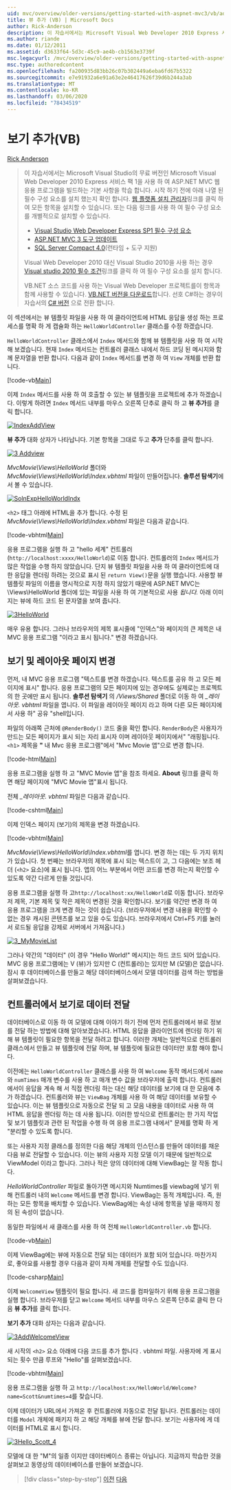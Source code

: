 ```yaml
---
uid: mvc/overview/older-versions/getting-started-with-aspnet-mvc3/vb/adding-a-view
title: 뷰 추가 (VB) | Microsoft Docs
author: Rick-Anderson
description: 이 자습서에서는 Microsoft Visual Web Developer 2010 Express 서비스 팩 1 (...)을 사용 하 여 ASP.NET MVC 웹 응용 프로그램을 빌드하는 기본 사항을 학습 합니다.
ms.author: riande
ms.date: 01/12/2011
ms.assetid: d3633f64-5d3c-45c9-ae4b-cb1563e3739f
msc.legacyurl: /mvc/overview/older-versions/getting-started-with-aspnet-mvc3/vb/adding-a-view
msc.type: authoredcontent
ms.openlocfilehash: fa200935d83bb26c07b302449a6eba6fd67b5322
ms.sourcegitcommit: e7e91932a6e91a63e2e46417626f39d6b244a3ab
ms.translationtype: MT
ms.contentlocale: ko-KR
ms.lasthandoff: 03/06/2020
ms.locfileid: "78434519"
---
```

# <a name="adding-a-view-vb"></a>보기 추가(VB)

[Rick Anderson](https://twitter.com/RickAndMSFT)

> 이 자습서에서는 Microsoft Visual Studio의 무료 버전인 Microsoft Visual Web Developer 2010 Express 서비스 팩 1을 사용 하 여 ASP.NET MVC 웹 응용 프로그램을 빌드하는 기본 사항을 학습 합니다. 시작 하기 전에 아래 나열 된 필수 구성 요소를 설치 했는지 확인 합니다. [웹 플랫폼 설치 관리자](https://www.microsoft.com/web/gallery/install.aspx?appid=VWD2010SP1Pack)링크를 클릭 하 여 모든 항목을 설치할 수 있습니다. 또는 다음 링크를 사용 하 여 필수 구성 요소를 개별적으로 설치할 수 있습니다.
> 
> - [Visual Studio Web Developer Express SP1 필수 구성 요소](https://www.microsoft.com/web/gallery/install.aspx?appid=VWD2010SP1Pack)
> - [ASP.NET MVC 3 도구 업데이트](https://www.microsoft.com/web/gallery/install.aspx?appsxml=&amp;appid=MVC3)
> - [SQL Server Compact 4.0](https://www.microsoft.com/web/gallery/install.aspx?appid=SQLCE;SQLCEVSTools_4_0)(런타임 + 도구 지원)
> 
> Visual Web Developer 2010 대신 Visual Studio 2010을 사용 하는 경우 [Visual studio 2010 필수 조건](https://www.microsoft.com/web/gallery/install.aspx?appsxml=&amp;appid=VS2010SP1Pack)링크를 클릭 하 여 필수 구성 요소를 설치 합니다.
> 
> VB.NET 소스 코드를 사용 하는 Visual Web Developer 프로젝트를이 항목과 함께 사용할 수 있습니다. [VB.NET 버전을 다운로드](https://code.msdn.microsoft.com/Introduction-to-MVC-3-10d1b098)합니다. 선호 C#하는 경우이 자습서의 [ C# 버전](../cs/adding-a-view.md) 으로 전환 합니다.

이 섹션에서는 뷰 템플릿 파일을 사용 하 여 클라이언트에 HTML 응답을 생성 하는 프로세스를 명확 하 게 캡슐화 하는 `HelloWorldController` 클래스를 수정 하겠습니다.

`HelloWorldController` 클래스에서 `Index` 메서드와 함께 뷰 템플릿을 사용 하 여 시작 해 보겠습니다. 현재 `Index` 메서드는 컨트롤러 클래스 내에서 하드 코딩 된 메시지와 함께 문자열을 반환 합니다. 다음과 같이 `Index` 메서드를 변경 하 여 `View` 개체를 반환 합니다.

[!code-vb[Main](adding-a-view/samples/sample1.vb)]

이제 `Index` 메서드를 사용 하 여 호출할 수 있는 뷰 템플릿을 프로젝트에 추가 하겠습니다. 이렇게 하려면 `Index` 메서드 내부를 마우스 오른쪽 단추로 클릭 하 고 **뷰 추가**를 클릭 합니다.

[![IndexAddView](adding-a-view/_static/image2.png "IndexAddView")](adding-a-view/_static/image1.png)

**뷰 추가** 대화 상자가 나타납니다. 기본 항목을 그대로 두고 **추가** 단추를 클릭 합니다.

[![3 Addview](adding-a-view/_static/image4.png "3 Addview")](adding-a-view/_static/image3.png)

*MvcMovie\Views\HelloWorld* 폴더와 *MvcMovie\Views\HelloWorld\Index.vbhtml* 파일이 만들어집니다. **솔루션 탐색기**에서 볼 수 있습니다.

[![SolnExpHelloWorldIndx](adding-a-view/_static/image6.png "SolnExpHelloWorldIndx")](adding-a-view/_static/image5.png)

`<h2>` 태그 아래에 HTML을 추가 합니다. 수정 된 *MvcMovie\Views\HelloWorld\Index.vbhtml* 파일은 다음과 같습니다.

[!code-vbhtml[Main](adding-a-view/samples/sample2.vbhtml)]

응용 프로그램을 실행 하 고 &quot;hello 세계&quot; 컨트롤러 (`http://localhost:xxxx/HelloWorld`)로 이동 합니다. 컨트롤러의 `Index` 메서드가 많은 작업을 수행 하지 않았습니다. 단지 뷰 템플릿 파일을 사용 하 여 클라이언트에 대 한 응답을 렌더링 하려는 것으로 표시 된 `return View()`문을 실행 했습니다. 사용할 뷰 템플릿 파일의 이름을 명시적으로 지정 하지 않았기 때문에 ASP.NET MVC는 \Views\HelloWorld 폴더에 있는 파일을 사용 하 여 기본적으로 사용 *됩니다.* 아래 이미지는 뷰에 하드 코드 된 문자열을 보여 줍니다.

[![3HelloWorld](adding-a-view/_static/image8.png "3HelloWorld")](adding-a-view/_static/image7.png)

매우 유용 합니다. 그러나 브라우저의 제목 표시줄에 &quot;인덱스&quot;와 페이지의 큰 제목은 내 MVC 응용 프로그램 &quot;이라고 표시 됩니다.&quot; 변경 하겠습니다.

## <a name="changing-views-and-layout-pages"></a>보기 및 레이아웃 페이지 변경

먼저, 내 MVC 응용 프로그램 &quot;텍스트를 변경 하겠습니다. 텍스트를 공유 하 고 모든 페이지에 표시&quot; 합니다. 응용 프로그램의 모든 페이지에 있는 경우에도 실제로는 프로젝트의 한 곳에만 표시 됩니다. **솔루션 탐색기** 의 */Views/Shared* 폴더로 이동 하 여 *\_레이아웃. vbhtml* 파일을 엽니다. 이 파일을 레이아웃 페이지 라고 하며 다른 모든 페이지에서 사용 하&quot; 공유 &quot;shell입니다.

파일의 아래쪽 근처에 `@RenderBody()` 코드 줄을 확인 합니다. `RenderBody`은 사용자가 만드는 모든 페이지가 표시 되는 자리 표시자 이며 레이아웃 페이지에서&quot; &quot;래핑됩니다. `<h1>` 제목을 **&quot;** 내 Mvc 응용 프로그램&quot;에서 &quot;Mvc Movie 앱&quot;으로 변경 합니다.

[!code-html[Main](adding-a-view/samples/sample3.html)]

응용 프로그램을 실행 하 고 &quot;MVC Movie 앱&quot;을 참조 하세요. **About** 링크를 클릭 하면 해당 페이지에 &quot;MVC Movie 앱&quot;표시 됩니다.

전체 *\_레이아웃. vbhtml* 파일은 다음과 같습니다.

[!code-cshtml[Main](adding-a-view/samples/sample4.cshtml)]

이제 인덱스 페이지 (보기)의 제목을 변경 하겠습니다.

[!code-vbhtml[Main](adding-a-view/samples/sample5.vbhtml)]

*MvcMovie\Views\HelloWorld\Index.vbhtml*를 엽니다. 변경 하는 데는 두 가지 위치가 있습니다. 첫 번째는 브라우저의 제목에 표시 되는 텍스트이 고, 그 다음에는 보조 헤더 (`<h2>` 요소)에 표시 됩니다. 앱의 어느 부분에서 어떤 코드를 변경 하는지 확인할 수 있도록 약간 다르게 만들 것입니다.

응용 프로그램을 실행 하 고`http://localhost:xx/HelloWorld`로 이동 합니다. 브라우저 제목, 기본 제목 및 작은 제목이 변경된 것을 확인합니다. 보기를 약간만 변경 하 여 응용 프로그램을 크게 변경 하는 것이 쉽습니다. (브라우저에서 변경 내용을 확인할 수 없는 경우 캐시된 콘텐츠를 보고 있을 수도 있습니다. 브라우저에서 Ctrl+F5 키를 눌러서 로드될 응답을 강제로 서버에서 가져옵니다.)

[![3_MyMovieList](adding-a-view/_static/image10.png "3_MyMovieList")](adding-a-view/_static/image9.png)

그러나 약간의 &quot;데이터&quot; (이 경우 &quot;Hello World!&quot; 메시지)는 하드 코드 되어 있습니다. MVC 응용 프로그램에는 V (뷰)가 있지만 C (컨트롤러)는 있지만 M (모델)은 없습니다. 잠시 후 데이터베이스를 만들고 해당 데이터베이스에서 모델 데이터를 검색 하는 방법을 살펴보겠습니다.

## <a name="passing-data-from-the-controller-to-the-view"></a>컨트롤러에서 보기로 데이터 전달

데이터베이스로 이동 하 여 모델에 대해 이야기 하기 전에 먼저 컨트롤러에서 뷰로 정보를 전달 하는 방법에 대해 알아보겠습니다. HTML 응답을 클라이언트에 렌더링 하기 위해 뷰 템플릿이 필요한 항목을 전달 하려고 합니다. 이러한 개체는 일반적으로 컨트롤러 클래스에서 만들고 뷰 템플릿에 전달 하며, 뷰 템플릿에 필요한 데이터만 포함 해야 합니다.

이전에는 `HelloWorldController` 클래스를 사용 하 여 `Welcome` 동작 메서드에서 `name`와 `numTimes` 매개 변수를 사용 하 고 매개 변수 값을 브라우저에 출력 합니다. 컨트롤러에서이 응답을 계속 해 서 직접 렌더링 하는 대신 해당 데이터를 보기에 대 한 모음에 추가 하겠습니다. 컨트롤러와 뷰는 `ViewBag` 개체를 사용 하 여 해당 데이터를 보유할 수 있습니다. 이는 뷰 템플릿으로 자동으로 전달 되 고 모음 내용을 데이터로 사용 하 여 HTML 응답을 렌더링 하는 데 사용 됩니다. 이러한 방식으로 컨트롤러는 한 가지 작업 및 보기 템플릿과 관련 된 작업을 수행 하 여 응용 프로그램 내에서&quot; 문제를 명확 하 게 &quot;분리할 수 있도록 합니다.

또는 사용자 지정 클래스를 정의한 다음 해당 개체의 인스턴스를 만들어 데이터를 채운 다음 뷰로 전달할 수 있습니다. 이는 뷰의 사용자 지정 모델 이기 때문에 일반적으로 ViewModel 이라고 합니다. 그러나 적은 양의 데이터에 대해 ViewBag는 잘 작동 합니다.

*HelloWorldController* 파일로 돌아가면 메시지와 Numtimes를 viewbag에 넣기 위해 컨트롤러 내의 `Welcome` 메서드를 변경 합니다. ViewBag는 동적 개체입니다. 즉, 원하는 모든 항목을 배치할 수 있습니다. ViewBag에는 속성 내에 항목을 넣을 때까지 정의 된 속성이 없습니다.

동일한 파일에서 새 클래스를 사용 하 여 전체 `HelloWorldController.vb` 합니다.

[!code-vb[Main](adding-a-view/samples/sample6.vb)]

이제 ViewBag에는 뷰에 자동으로 전달 되는 데이터가 포함 되어 있습니다. 마찬가지로, 좋아요를 사용할 경우 다음과 같이 자체 개체를 전달할 수도 있습니다.

[!code-csharp[Main](adding-a-view/samples/sample7.cs)]

이제 `WelcomeView` 템플릿이 필요 합니다. 새 코드를 컴파일하기 위해 응용 프로그램을 실행 합니다. 브라우저를 닫고 `Welcome` 메서드 내부를 마우스 오른쪽 단추로 클릭 한 다음 **뷰 추가**를 클릭 합니다.

**보기 추가** 대화 상자는 다음과 같습니다.

[![3AddWelcomeView](adding-a-view/_static/image12.png "3AddWelcomeView")](adding-a-view/_static/image11.png)

새 시작의 `<h2>` 요소 아래에 다음 코드를 추가 합니다 <em>.</em> vbhtml 파일. 사용자에 게 표시 되는 횟수 만큼 루프와 &quot;Hello&quot;를 살펴보겠습니다.

[!code-vbhtml[Main](adding-a-view/samples/sample8.vbhtml)]

응용 프로그램을 실행 하 고 `http://localhost:xx/HelloWorld/Welcome?name=Scott&numtimes=4`를 찾습니다.

이제 데이터가 URL에서 가져온 후 컨트롤러에 자동으로 전달 됩니다. 컨트롤러는 데이터를 `Model` 개체에 패키지 하 고 해당 개체를 뷰에 전달 합니다. 보기는 사용자에 게 데이터를 HTML로 표시 합니다.

[![3Hello_Scott_4](adding-a-view/_static/image14.png "3Hello_Scott_4")](adding-a-view/_static/image13.png)

모델에 대 한 &quot;M&quot;의 일종 이지만 데이터베이스 종류는 아닙니다. 지금까지 학습한 것을 살펴보고 동영상의 데이터베이스를 만들어 보겠습니다.

> [!div class="step-by-step"]
> [이전](adding-a-controller.md)
> [다음](adding-a-model.md)
